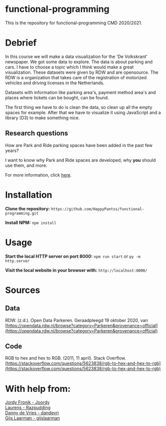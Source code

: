 # functional-programming
This is the repository for functional-programming CMD 2020/2021.

# Debrief
In this course we will make a data visualization for the 'De Volkskrant' newspaper. We got some data to explore. The data is about parking and cars. I have to choose a topic which I think would make a great visualization. These datasets were given by RDW and are opensource. The RDW is a organization that takes care of the registration of motorized vehicles and driving licenses in the Netherlands.

Datasets with information like parking area's, payment method area's and places where tickets can be bought, can be found. 

The first thing we have to do is clean the data, so clean up all the empty spaces for example. After that we have to visualize it using JavaScript and a library (D3) to make something nice.

## Research questions
How are Park and Ride parking spaces have been added in the past few years?

I want to know why Park and Ride spaces are developed, why **you** should use them, and more.

For more information, click [here](https://github.com/HappyPantss/functional-programming/wiki/Research#questions).

# Installation
**Clone the repository:**
`https://github.com/HappyPantss/functional-programming.git`

**Install NPM:**
`npm install`

# Usage
**Start the local HTTP server on port 8000:**
`npm run start` or `py -m http.server`

**Visit the local website in your browser with:**
`http://localhost:8000/`

# Sources
## Data
RDW. (z.d.). Open Data Parkeren. Geraadpleegd 19 oktober 2020, van [https://opendata.rdw.nl/browse?category=Parkeren&provenance=official](https://opendata.rdw.nl/browse?category=Parkeren&provenance=official)

## Code
RGB to hex and hex to RGB. (2011, 11 april). Stack Overflow. [https://stackoverflow.com/questions/5623838/rgb-to-hex-and-hex-to-rgb](https://stackoverflow.com/questions/5623838/rgb-to-hex-and-hex-to-rgb)

# With help from:
[Jordy Fronik - Joordy](https://github.com/joordy)<br>
[Laurens - Razpudding](https://github.com/razpudding)<br>
[Danny de Vries - dandevri](https://github.com/dandevri)<br>
[Gijs Laarman - gijslaarman](https://github.com/gijslaarman)